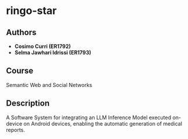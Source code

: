 # ringo-star

## Authors
- **Cosimo Curri (ER1792)**
- **Selma Jawhari Idrissi (ER1793)**

## Course
Semantic Web and Social Networks

## Description
A Software System for integrating an LLM Inference Model executed on-device on Android devices, enabling the automatic generation of medical reports.
